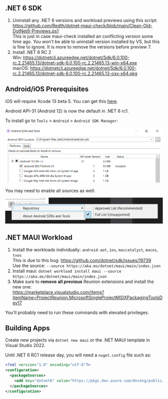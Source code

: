 ## .NET 6 SDK

1. Uninstall any .NET 6 versions and workload previews using this script:  
   https://github.com/Redth/dotnet-maui-check/blob/main/Clean-Old-DotNet6-Previews.ps1  
   This is just in case maui-check installed an conflicting version some time ago. You won't be able to uninstall version installed by VS, but this is fine to ignore. It is more to remove the versions before preview 7.
1. Install .NET 6 RC 2  
   Win: https://dotnetcli.azureedge.net/dotnet/Sdk/6.0.100-rc.2.21465.13/dotnet-sdk-6.0.100-rc.2.21465.13-win-x64.exe   
   macOS: https://dotnetcli.azureedge.net/dotnet/Sdk/6.0.100-rc.2.21465.13/dotnet-sdk-6.0.100-rc.2.21465.13-osx-x64.pkg  

## Android/iOS Prerequisites

iOS will require Xcode 13 beta 5. You can get this [here](https://developer.apple.com/download/more/?name=Xcode).

Android API-31 (Android 12) is now the default in .NET 6 rc1.

To install go to `Tools` > `Android` > `Android SDK Manager`:

![SDK Manager](images/API-31.png)

You may need to enable all sources as well:

![SDK Manager](images/SDK-Manager-Sources.png)

## .NET MAUI Workload

1. Install the workloads individually: `android-aot`, `ios`, `maccatalyst`, `macos`, `tvos`  
   This is due to this bug: https://github.com/dotnet/sdk/issues/19739  
   Use the source: `--source https://aka.ms/dotnet/maui/main/index.json`
1. Install maui: `dotnet workload install maui --source https://aka.ms/dotnet/maui/main/index.json`
1. Make sure to **remove all previous** Reunion extensions and install the new one:  
   https://marketplace.visualstudio.com/items?itemName=ProjectReunion.MicrosoftSingleProjectMSIXPackagingToolsDev17

You'll probably need to run these commands with elevated privileges.

## Building Apps

Create new projects via `dotnet new maui` or the .NET MAUI template in Visual Studio 2022.

Until .NET 6 RC1 release day, you will need a `nuget.config` file such as:

```xml
<?xml version="1.0" encoding="utf-8"?>
<configuration>
  <packageSources>
    <add key="dotnet6" value="https://pkgs.dev.azure.com/dnceng/public/_packaging/dotnet6/nuget/v3/index.json" />
  </packageSources>
</configuration>
```
